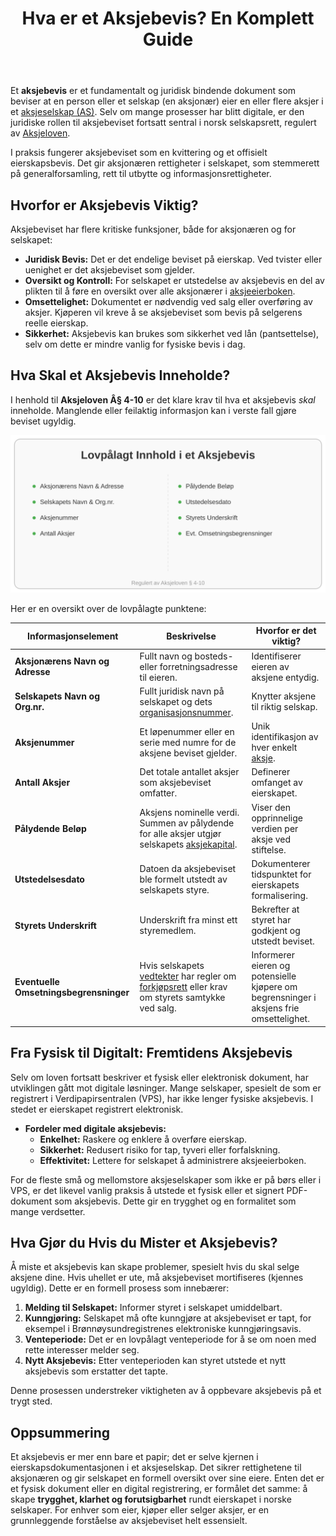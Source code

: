 ﻿---
title: "Hva er et Aksjebevis? En Komplett Guide"
seoTitle: "Hva er et Aksjebevis? En Komplett Guide"
description: 'Et **aksjebevis** er et fundamentalt og juridisk bindende dokument som beviser at en person eller et selskap (en aksjonær) eier en eller flere aksjer i et [aks...'
---

Et **aksjebevis** er et fundamentalt og juridisk bindende dokument som beviser at en person eller et selskap (en aksjonær) eier en eller flere aksjer i et [aksjeselskap (AS)](/blogs/regnskap/hva-er-et-aksjeselskap "Hva er et aksjeselskap?"). Selv om mange prosesser har blitt digitale, er den juridiske rollen til aksjebeviset fortsatt sentral i norsk selskapsrett, regulert av [Aksjeloven](/blogs/regnskap/hva-er-aksjeloven "Utforsk Aksjeloven i detalj").

I praksis fungerer aksjebeviset som en kvittering og et offisielt eierskapsbevis. Det gir aksjonæren rettigheter i selskapet, som stemmerett på generalforsamling, rett til utbytte og informasjonsrettigheter.

## Hvorfor er Aksjebevis Viktig?

Aksjebeviset har flere kritiske funksjoner, både for aksjonæren og for selskapet:

*   **Juridisk Bevis:** Det er det endelige beviset på eierskap. Ved tvister eller uenighet er det aksjebeviset som gjelder.
*   **Oversikt og Kontroll:** For selskapet er utstedelse av aksjebevis en del av plikten til å føre en oversikt over alle aksjonærer i [aksjeeierboken](/blogs/regnskap/hva-er-en-aksjeeierbok "Alt om Aksjeeierboken").
*   **Omsettelighet:** Dokumentet er nødvendig ved salg eller overføring av aksjer. Kjøperen vil kreve å se aksjebeviset som bevis på selgerens reelle eierskap.
*   **Sikkerhet:** Aksjebevis kan brukes som sikkerhet ved lån (pantsettelse), selv om dette er mindre vanlig for fysiske bevis i dag.

## Hva Skal et Aksjebevis Inneholde?

I henhold til **Aksjeloven Â§ 4-10** er det klare krav til hva et aksjebevis *skal* inneholde. Manglende eller feilaktig informasjon kan i verste fall gjøre beviset ugyldig.

![Innhold i et aksjebevis](innhold-i-et-aksjebevis.svg)

Her er en oversikt over de lovpålagte punktene:

| Informasjonselement          | Beskrivelse                                                                                                                                 | Hvorfor er det viktig?                                                                         |
| --------------------------- | ------------------------------------------------------------------------------------------------------------------------------------------- | ---------------------------------------------------------------------------------------------- |
| **Aksjonærens Navn og Adresse** | Fullt navn og bosteds- eller forretningsadresse til eieren.                                                                                  | Identifiserer eieren av aksjene entydig.                                                       |
| **Selskapets Navn og Org.nr.**  | Fullt juridisk navn på selskapet og dets [organisasjonsnummer](/blogs/regnskap/hva-er-organisasjonsnummer "Hva er et organisasjonsnummer?"). | Knytter aksjene til riktig selskap.                                                            |
| **Aksjenummer**               | Et løpenummer eller en serie med numre for de aksjene beviset gjelder.                                                                       | Unik identifikasjon av hver enkelt [aksje](/blogs/regnskap/hva-er-en-aksje "Les mer om aksjer"). |
| **Antall Aksjer**             | Det totale antallet aksjer som aksjebeviset omfatter.                                                                                       | Definerer omfanget av eierskapet.                                                              |
| **Pålydende Beløp**           | Aksjens nominelle verdi. Summen av pålydende for alle aksjer utgjør selskapets [aksjekapital](/blogs/regnskap/hva-er-aksjekapital "Guide til aksjekapital"). | Viser den opprinnelige verdien per aksje ved stiftelse.                                        |
| **Utstedelsesdato**           | Datoen da aksjebeviset ble formelt utstedt av selskapets styre.                                                                             | Dokumenterer tidspunktet for eierskapets formalisering.                                        |
| **Styrets Underskrift**       | Underskrift fra minst ett styremedlem.                                                                                                      | Bekrefter at styret har godkjent og utstedt beviset.                                           |
| **Eventuelle Omsetningsbegrensninger** | Hvis selskapets [vedtekter](/blogs/regnskap/hva-er-vedtekter-for-aksjeselskap "Slik skriver du vedtekter for AS") har regler om [forkjøpsrett](/blogs/regnskap/forkjopsrett "Hva er en Forkjøpsrett? Retten til å kjøpe aksjer før eksterne") eller krav om styrets samtykke ved salg. | Informerer eieren og potensielle kjøpere om begrensninger i aksjens frie omsettelighet. |

## Fra Fysisk til Digitalt: Fremtidens Aksjebevis

Selv om loven fortsatt beskriver et fysisk eller elektronisk dokument, har utviklingen gått mot digitale løsninger. Mange selskaper, spesielt de som er registrert i Verdipapirsentralen (VPS), har ikke lenger fysiske aksjebevis. I stedet er eierskapet registrert elektronisk.

*   **Fordeler med digitale aksjebevis:**
    *   **Enkelhet:** Raskere og enklere å overføre eierskap.
    *   **Sikkerhet:** Redusert risiko for tap, tyveri eller forfalskning.
    *   **Effektivitet:** Lettere for selskapet å administrere aksjeeierboken.

For de fleste små og mellomstore aksjeselskaper som ikke er på børs eller i VPS, er det likevel vanlig praksis å utstede et fysisk eller et signert PDF-dokument som aksjebevis. Dette gir en trygghet og en formalitet som mange verdsetter.

## Hva Gjør du Hvis du Mister et Aksjebevis?

Å miste et aksjebevis kan skape problemer, spesielt hvis du skal selge aksjene dine. Hvis uhellet er ute, må aksjebeviset mortifiseres (kjennes ugyldig). Dette er en formell prosess som innebærer:

1.  **Melding til Selskapet:** Informer styret i selskapet umiddelbart.
2.  **Kunngjøring:** Selskapet må ofte kunngjøre at aksjebeviset er tapt, for eksempel i Brønnøysundregistrenes elektroniske kunngjøringsavis.
3.  **Venteperiode:** Det er en lovpålagt venteperiode for å se om noen med rette interesser melder seg.
4.  **Nytt Aksjebevis:** Etter venteperioden kan styret utstede et nytt aksjebevis som erstatter det tapte.

Denne prosessen understreker viktigheten av å oppbevare aksjebevis på et trygt sted.

## Oppsummering

Et aksjebevis er mer enn bare et papir; det er selve kjernen i eierskapsdokumentasjonen i et aksjeselskap. Det sikrer rettighetene til aksjonæren og gir selskapet en formell oversikt over sine eiere. Enten det er et fysisk dokument eller en digital registrering, er formålet det samme: å skape **trygghet, klarhet og forutsigbarhet** rundt eierskapet i norske selskaper. For enhver som eier, kjøper eller selger aksjer, er en grunnleggende forståelse av aksjebeviset helt essensielt.










